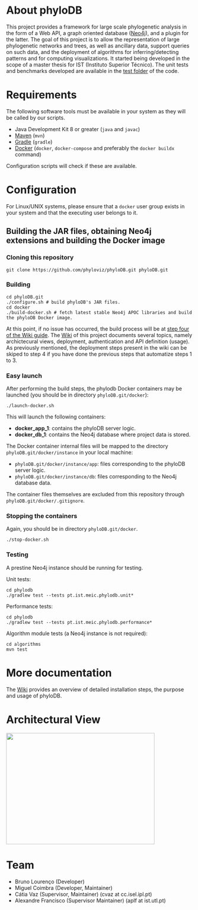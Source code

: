 # About phyloDB
This project provides a framework for large scale phylogenetic analysis in the form of a Web API, a graph oriented database ([Neo4j](https://neo4j.com/)), and a plugin for the latter. The goal of this project is to allow the representation of large phylogenetic networks and trees, as well as ancillary data, support queries on such data, and the deployment of algorithms for inferring/detecting patterns and for computing visualizations. It started being developed in the scope of a master thesis for IST (Instituto Superior Técnico). The unit tests and benchmarks developed are available in the [test folder](https://github.com/phyloviz/phyloDB/tree/master/phylodb/src/test/java/pt/ist/meic/phylodb) of the code.


# Requirements

The following software tools must be available in your system as they will be called by our scripts.
- Java Development Kit 8 or greater (`java` and `javac`)
- [Maven](https://maven.apache.org/install.html) (`mvn`)
- [Gradle](https://gradle.org/install/) (`gradle`)
- [Docker](https://www.docker.com/get-started/) (`docker`, `docker-compose` and preferably the `docker buildx` command)

Configuration scripts will check if these are available.

# Configuration

For Linux/UNIX systems, please ensure that a `docker` user group exists in your system and that the executing user belongs to it.

## Building the JAR files, obtaining Neo4j extensions and building the Docker image

### Cloning this repository

    git clone https://github.com/phyloviz/phyloDB.git phyloDB.git

### Building

    cd phyloDB.git
    ./configure.sh # build phyloDB's JAR files.
    cd docker
    ./build-docker.sh # fetch latest stable Neo4j APOC libraries and build the phyloDB Docker image.

At this point, if no issue has occurred, the build process will be at [step four of the Wiki guide](https://github.com/phyloviz/phyloDB/wiki/Initialization-scripts-in-the-database-container).
The [Wiki](https://github.com/phyloviz/phyloDB/wiki) of this project documents several topics, namely archictecural views, deployment, authentication and API definition (usage). As previously mentioned, the deployment steps present in the wiki can be skiped to step 4 if you have done the previous steps that automatize steps 1 to 3.

### Easy launch

After performing the build steps, the phylodb Docker containers may be launched (you should be in directory `phyloDB.git/docker`):

    ./launch-docker.sh

This will launch the following containers:

- **docker_app_1**: contains the phyloDB server logic.
- **docker_db_1**: contains the Neo4j database where project data is stored.

The Docker container internal files will be mapped to the directory `phyloDB.git/docker/instance` in your local machine:

- `phyloDB.git/docker/instance/app`: files corresponding to the phyloDB server logic.
- `phyloDB.git/docker/instance/db`: files corresponding to the Neo4j database data.

The container files themselves are excluded from this repository through `phyloDB.git/docker/.gitignore`.

### Stopping the containers

Again, you should be in directory `phyloDB.git/docker`.

    ./stop-docker.sh

### Testing

A prestine Neo4j instance should be running for testing.

Unit tests:

    cd phylodb
    ./gradlew test --tests pt.ist.meic.phylodb.unit*

Performance tests:

    cd phylodb
    ./gradlew test --tests pt.ist.meic.phylodb.performance*

Algorithm module tests (a Neo4j instance is not required):

    cd algorithms
    mvn test


# More documentation
The [Wiki](https://github.com/phyloviz/phyloDB/wiki) provides an overview of detailed installation steps, the purpose and usage of phyloDB.

# Architectural View
 
<img src=https://github.com/phyloviz/phyloDB/blob/master/wiki/images/client-server.png width=400 height=300>

# Team

* Bruno Lourenço (Developer)
* Miguel Coimbra (Developer, Maintainer)
* Cátia Vaz (Supervisor, Maintainer) (cvaz at cc.isel.ipl.pt)
* Alexandre Francisco (Supervisor Maintainer) (aplf at ist.utl.pt)
